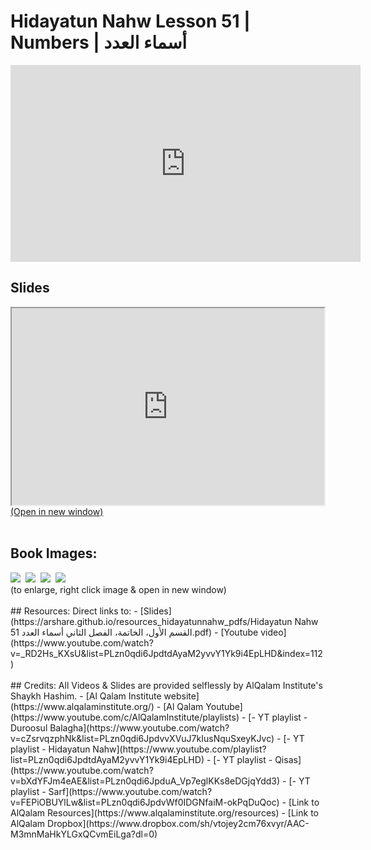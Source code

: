 # Hidayatun Nahw Lesson 51 | Numbers | أسماء العدد 

<iframe width="560" height="315" src="https://www.youtube-nocookie.com/embed/_RD2Hs_KXsU?start=0" frameborder="0" allow="accelerometer; autoplay; encrypted-media; gyroscope; picture-in-picture" allowfullscreen="allowfullscreen"></iframe><BR>

<h2>Slides</h2>
<div>
    <object
    data='https://arshare.github.io/resources_hidayatunnahw_pdfs/Hidayatun Nahw 51 القسم الأول، الخاتمة، الفصل الثاني أسماء العدد.pdf'
    type="application/pdf"
    width="560"
    height="315"
    >
    <iframe
        src='https://arshare.github.io/resources_hidayatunnahw_pdfs/Hidayatun Nahw 51 القسم الأول، الخاتمة، الفصل الثاني أسماء العدد.pdf'
        width="500"
        height="315"
    >
    <p>This browser does not support PDF!</p>
    </iframe>
    </object>
</div>
<A HREF='https://arshare.github.io/resources_hidayatunnahw_pdfs/Hidayatun Nahw 51 القسم الأول، الخاتمة، الفصل الثاني أسماء العدد.pdf' target=_>(Open in new window)</A>
<BR><BR>
<H2>Book Images:</H2>
<IMG SRC='https://arshare.github.io/resources_hidayatunnahw_book_images/070.png' class=bookpage style="max-width: 30%;">&nbsp;&nbsp;<IMG SRC='https://arshare.github.io/resources_hidayatunnahw_book_images/071.png' class=bookpage style="max-width: 30%;">&nbsp;&nbsp;<IMG SRC='https://arshare.github.io/resources_hidayatunnahw_book_images/072.png' class=bookpage style="max-width: 30%;">&nbsp;&nbsp;<IMG SRC='https://arshare.github.io/resources_hidayatunnahw_book_images/073.png' class=bookpage style="max-width: 30%;">&nbsp;&nbsp;<BR>(to enlarge, right click image & open in new window)<BR><BR>
## Resources:
Direct links to:
- [Slides](https://arshare.github.io/resources_hidayatunnahw_pdfs/Hidayatun Nahw 51 القسم الأول، الخاتمة، الفصل الثاني أسماء العدد.pdf)
- [Youtube video](https://www.youtube.com/watch?v=_RD2Hs_KXsU&list=PLzn0qdi6JpdtdAyaM2yvvY1Yk9i4EpLHD&index=112)
<BR><BR>
## Credits:
All Videos & Slides are provided selflessly by AlQalam Institute's Shaykh Hashim.
- [Al Qalam Institute website](https://www.alqalaminstitute.org/)
- [Al Qalam Youtube](https://www.youtube.com/c/AlQalamInstitute/playlists)
- [- YT playlist - Duroosul Balagha](https://www.youtube.com/watch?v=cZsrvqzphNk&list=PLzn0qdi6JpdvvXVuJ7kIusNquSxeyKJvc)
- [- YT playlist - Hidayatun Nahw](https://www.youtube.com/playlist?list=PLzn0qdi6JpdtdAyaM2yvvY1Yk9i4EpLHD)
- [- YT playlist - Qisas](https://www.youtube.com/watch?v=bXdYFJm4eAE&list=PLzn0qdi6JpduA_Vp7eglKKs8eDGjqYdd3)
- [- YT playlist - Sarf](https://www.youtube.com/watch?v=FEPiOBUYlLw&list=PLzn0qdi6JpdvWf0IDGNfaiM-okPqDuQoc)
- [Link to AlQalam Resources](https://www.alqalaminstitute.org/resources)
- [Link to AlQalam Dropbox](https://www.dropbox.com/sh/vtojey2cm76xvyr/AAC-M3mnMaHkYLGxQCvmEiLga?dl=0)
